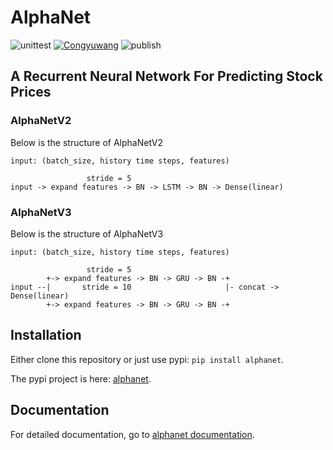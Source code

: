 # AlphaNet

![unittest](https://github.com/Congyuwang/AlphaNetV3/actions/workflows/tests.yml/badge.svg)
[![Congyuwang](https://circleci.com/gh/Congyuwang/AlphaNetV3.svg?style=shield)](https://circleci.com/gh/Congyuwang/AlphaNetV3)
![publish](https://github.com/Congyuwang/AlphaNetV3/actions/workflows/python-publish.yml/badge.svg)

## A Recurrent Neural Network For Predicting Stock Prices

### AlphaNetV2

Below is the structure of AlphaNetV2

```
input: (batch_size, history time steps, features)

                 stride = 5
input -> expand features -> BN -> LSTM -> BN -> Dense(linear)
```

### AlphaNetV3

Below is the structure of AlphaNetV3

```
input: (batch_size, history time steps, features)

                 stride = 5
        +-> expand features -> BN -> GRU -> BN -+
input --|       stride = 10                     |- concat -> Dense(linear)
        +-> expand features -> BN -> GRU -> BN -+
```

## Installation
Either clone this repository or just use pypi: ``pip install alphanet``.

The pypi project is here: [alphanet](https://pypi.org/project/alphanet/).

## Documentation
For detailed documentation, go to
[alphanet documentation](https://github.com/Congyuwang/AlphaNetV3/tree/master/docs).
